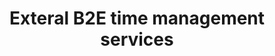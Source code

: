 ---
order: 2
title: Exteral B2E time management services
title_ru: Корпоративные сервисы учёта рабочего времени
year: 2023
company: Epam
type: B2E Web Service
type_ru: Корпоративный веб-сервис (B2E)
featured: true
summary: Revamped core flows for&nbsp;enterprise sales CRM used by&nbsp;3,000+ employees.
summary_ru: Перепроектировал ключевые сценарии для&nbsp;CRM, которой пользуются 3000+ сотрудников.

images_base: /assets/pix/cases/epam/time/
images_base_ru: /assets/pix/cases/epam/time-ru/

stages:
  - name: Wireframes
    desc: "Early structure explorations: navigation, key flows, and&nbsp;information hierarchy."
    desc_ru: "Ранние структурные наброски: навигация, ключевые потоки и&nbsp;информационная иерархия."
    images:
      - file: time1.jpg
        file_ru: ""
        caption: "Early structure explorations: navigation, key flows, and&nbsp;information hierarchy."
        caption_ru: "Ранние структурные наброски: навигация, ключевые потоки и&nbsp;информационная иерархия."
        home: true
      - file: time2.jpg
        file_ru: ""
        caption: "Wireframe: analytics overview"
        caption_ru: "Вайрфрейм: обзор аналитики"
        home: true
      - file: time3.jpg
        file_ru: ""
        caption: "Wireframe: report builder"
        caption_ru: "Вайрфрейм: конструктор отчётов"
        home: false

  - name: High-fidelity mockups
    desc: "Visual design with real data, final components, and&nbsp;micro-interactions."
    desc_ru: "Визуальный дизайн на&nbsp;реальных данных, финальные компоненты и&nbsp;микро-взаимодействия."
    images:
      - file: time4.jpg
        file_ru: ""
        caption: "Hi-fi: dashboard widgets"
        caption_ru: "Хай-фай: виджеты дашборда"
        home: false
      - file: time5.jpg
        file_ru: ""
        caption: "Hi-fi: analytics detail"
        caption_ru: "Хай-фай: детализация аналитики"
        home: false
      - file: time6.jpg
        file_ru: ""
        caption: "Hi-fi: reporting"
        caption_ru: "Хай-фай: отчётность"
        home: false

permalink: /cases/time/
---
